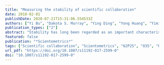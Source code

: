 ```yaml
---
title: "Measuring the stability of scientific collaboration"
date: 2018-02-01
publishDate: 2020-07-21T15:31:06.554533Z
authors: ["Yi Bu", "Dakota S. Murray", "Ying Ding", "Yong Huang", "Yiming Zhao"]
publication_types: ["2"]
abstract: "Stability has long been regarded as an important characteristic of many natural and social processes. In regards to scientific collaborations, we define stability to reflect the consistent investment of a certain amount of effort into a relationship. In this paper, we provide an explicit definition of a new indicator of stability, based on the year-to-year publication output of collaborations. We conduct a large-scale analysis of stability among collaborations between authors publishing in the field of computer science. Collaborations with medium–high degree of stability tend to occur most frequently, and on average, have the highest average scientific impact. We explore other “circumstances”, reflecting the composition of collaborators, that may interact with the relationship between stability and impact, and show that (1) Transdisciplinary collaborations with low stability leads to high impact publications; (2) Stable collaboration with the collaborative author pairs showing greater difference in scientific age or career impact can produce high impact publications; and (3) Highly-cited collaborators whose publications have a large number of co-authors do not keep stable collaborations. We also demonstrate how our indicator for stability can be used alongside other similar indicators, such as persistence, to better understand the nature of scientific collaboration, and outline a new taxonomy of collaborations."
featured: false
publication: "*Scientometrics*"
tags: ["Scientific collaboration", "Scientometrics", "62P25", "O35", "Persistence", "Stability"]
url_pdf: "https://doi.org/10.1007/s11192-017-2599-0"
doi: "10.1007/s11192-017-2599-0"
---
```


